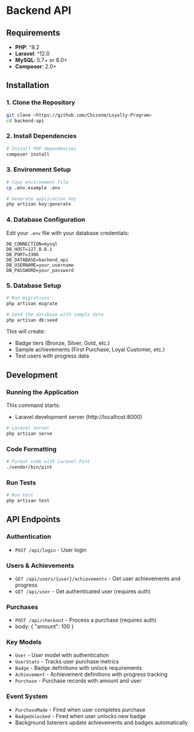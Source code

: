 # Backend API

## Requirements

- **PHP**: ^8.2
- **Laravel**: ^12.0
- **MySQL**: 5.7+ or 8.0+
- **Composer**: 2.0+

## Installation

### 1. Clone the Repository

```bash
git clone <https://github.com/Chisonm/Loyalty-Program>
cd backend-api
```

### 2. Install Dependencies

```bash
# Install PHP dependencies
composer install
```

### 3. Environment Setup

```bash
# Copy environment file
cp .env.example .env

# Generate application key
php artisan key:generate
```

### 4. Database Configuration

Edit your `.env` file with your database credentials:

```env
DB_CONNECTION=mysql
DB_HOST=127.0.0.1
DB_PORT=3306
DB_DATABASE=backend_api
DB_USERNAME=your_username
DB_PASSWORD=your_password
```

### 5. Database Setup

```bash
# Run migrations
php artisan migrate

# Seed the database with sample data
php artisan db:seed
```

This will create:
- Badge tiers (Bronze, Silver, Gold, etc.)
- Sample achievements (First Purchase, Loyal Customer, etc.)
- Test users with progress data


## Development

### Running the Application

This command starts:
- Laravel development server (http://localhost:8000)

```bash
# Laravel server
php artisan serve
```

### Code Formatting

```bash
# Format code with Laravel Pint
./vendor/bin/pint
```

### Run Tests

```bash
# Run test
php artisan test
```

## API Endpoints

### Authentication
- `POST /api/login` - User login

### Users & Achievements
- `GET /api/users/{user}/achievements` - Get user achievements and progress
- `GET /api/user` - Get authenticated user (requires auth)

### Purchases
- `POST /api/checkout` - Process a purchase (requires auth)
- body: { "amount": 100 }


### Key Models
- `User` - User model with authentication
- `UserStats` - Tracks user purchase metrics
- `Badge` - Badge definitions with unlock requirements
- `Achievement` - Achievement definitions with progress tracking
- `Purchase` - Purchase records with amount and user


### Event System
- `PurchaseMade` - Fired when user completes purchase
- `BadgeUnlocked` - Fired when user unlocks new badge
- Background listeners update achievements and badges automatically
